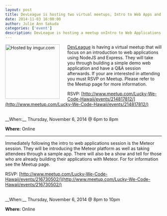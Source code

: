 ```yaml
---
layout: post
title: DevLeague is hosting two virtual meetups, Intro to Web Apps and World Wide Meteor Day ~ Honolulu
date: 2014-11-03 16:00:00
author: Julie Ann Sakuda
categories: ['event']
description: DevLeague is hosting a meetup onIntro to Web Applications and World Wide Meteor Day ~ Honolulu on November 6th.
---
```

<div style="float: left; margin-right: 15px; padding-right: 10px;>
<a href="http://i.imgur.com/WMjPOMX"><img src="http://i.imgur.com/WMjPOMX.png" width="175" title="Hosted by imgur.com" /></a>
</div>

[DevLeague](http://www.devleague.com) is having a virtual meetup that will focus on an introduction to web applications using NodeJS and Express. They will take you through building a simple demo web application and have a Q&A session afterwards. If your are interested in attending you must RSVP on Meetup. Please refer to the Meetup page for more information.

RSVP: [http://www.meetup.com/Lucky-We-Code-Hawaii/events/214817812/](http://www.meetup.com/Lucky-We-Code-Hawaii/events/214817812/)

<br />
__When:__ Thursday, November 6, 2014 @ 6pm to 8pm

__Where:__ Online


***

Immediately following the intro to web applications session is the Meteor session. They will be introducing the Meteor platform as well as taking attendees through a sample app. There will also be a show and tell for those who are already building their applications with Meteor. For for information see the Meetup page.

RSVP: [http://www.meetup.com/Lucky-We-Code-Hawaii/events/216730502/](http://www.meetup.com/Lucky-We-Code-Hawaii/events/216730502/)

<br />
__When:__ Thursday, November 6, 2014 @ 8pm to 10pm

__Where:__ Online